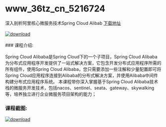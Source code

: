 # www_36tz_cn_5216724
深入剖析阿里核心微服务技术Spring Cloud Alibab
[下载地址](http://www.36tz.cn/article/5216724 "下载地址")
<br/></br>[![download](http://36tz.cn/muke_img/2020_12_2-14-300x178.png "下载地址")](http://www.36tz.cn/article/5216724 "下载地址")
<br/></br>### 课程介绍:<br/></br>Spring Cloud Alibaba是Spring Cloud下的一个子项目，Spring Cloud Alibaba为分布式应用程序开发提供了一站式解决方案，它包含开发分布式应用程序所需的所有组件，使用Spring Cloud Alibaba，您只需要添加一些注解和少量配置即可将Spring Cloud应用程序连接到Alibaba的分布式解决方案，并使用Alibaba中间件构建分布式应用程序系统。
本课程带你深入掌握基于Spring Cloud Alibaba技术栈的微服务开发技术，包括nacos、sentinel、seata、gateway、skywalking等，培养独立进行企业微服务项目架构的能力；

### 课程截图:
[![download](http://36tz.cn/muke_img/2020_12_1-15.png "下载地址")](http://www.36tz.cn/article/5216724 "下载地址")
